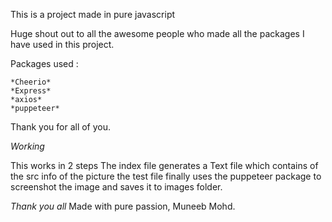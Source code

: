 This is a project made in pure javascript

Huge shout out to all the awesome people who made all the packages I have used in this project.

Packages used :

    *Cheerio*
    *Express*
    *axios*
    *puppeteer*

Thank you for all of you.

*Working*

This works in 2 steps 
    The index file generates a Text file which contains of the src info of the picture
    the test file finally uses the puppeteer package to screenshot the image and saves it to images folder.

*Thank you all*
Made with pure passion, Muneeb Mohd.